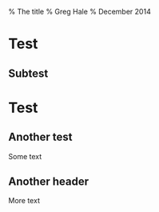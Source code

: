 % The title
% Greg Hale
% December 2014

Test
====

Subtest
-------

# Test

## Another test

Some text

## Another header

More text